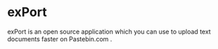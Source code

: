 # exPort
exPort is an open source application which you can use to upload text documents faster on Pastebin.com .
